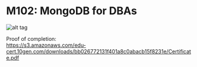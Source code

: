M102: MongoDB for DBAs
============

![alt tag](https://university.mongodb.com/static/images/MongoDB_University_Logo.png)
  
Proof of completion:                                                                        
https://s3.amazonaws.com/edu-cert.10gen.com/downloads/bb026772131f401a8c0abacb15f8231e/Certificate.pdf

